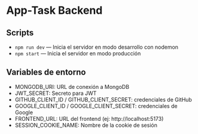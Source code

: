 # App-Task Backend

## Scripts
- `npm run dev` — Inicia el servidor en modo desarrollo con nodemon
- `npm start` — Inicia el servidor en modo producción

## Variables de entorno
- MONGODB_URI: URL de conexión a MongoDB
- JWT_SECRET: Secreto para JWT
- GITHUB_CLIENT_ID / GITHUB_CLIENT_SECRET: credenciales de GitHub
- GOOGLE_CLIENT_ID / GOOGLE_CLIENT_SECRET: credenciales de Google
- FRONTEND_URL: URL del frontend (ej: http://localhost:5173)
- SESSION_COOKIE_NAME: Nombre de la cookie de sesión
